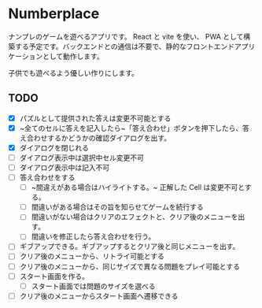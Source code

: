 # Numberplace

ナンプレのゲームを遊べるアプリです。 React と vite を使い、 PWA として構築する予定です。バックエンドとの通信は不要で、静的なフロントエンドアプリケーションとして動作します。

子供でも遊べるよう優しい作りにします。

## TODO

- [x] パズルとして提供された答えは変更不可能とする
- [x] ~全てのセルに答えを記入したら~「答え合わせ」ボタンを押下したら、答え合わせするかどうかの確認ダイアログを出す。
- [x] ダイアログを閉じれる
- [ ] ダイアログ表示中は選択中セル変更不可
- [ ] ダイアログ表示中は記入不可
- [ ] 答え合わせをする
  - [ ] ~間違えがある場合はハイライトする。~ 正解した Cell は変更不可とする。
  - [ ] 間違いがある場合はその旨を知らせてゲームを続行する
  - [ ] 間違いがない場合はクリアのエフェクトと、クリア後のメニューを出す。
  - [ ] 間違いを修正したら答え合わせを行う。
- [ ] ギブアップできる。ギブアップするとクリア後と同じメニューを出す。
- [ ] クリア後のメニューから、リトライ可能とする
- [ ] クリア後のメニューから、同じサイズで異なる問題をプレイ可能とする
- [ ] スタート画面を作る。
  - [ ] スタート画面では問題のサイズを選べる
- [ ] クリア後のメニューからスタート画面へ遷移できる
